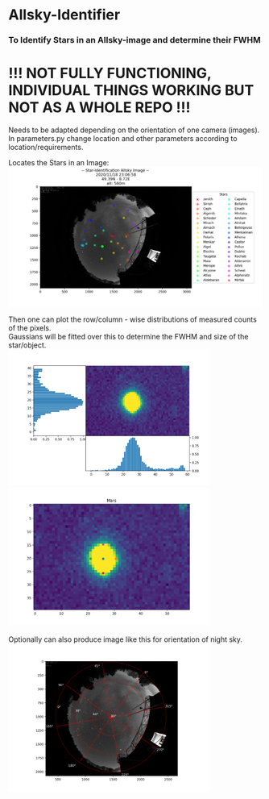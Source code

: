 # Allsky-Identifier
### To Identify Stars in an Allsky-image and determine their FWHM

# !!! NOT FULLY FUNCTIONING, INDIVIDUAL THINGS WORKING BUT NOT AS A WHOLE REPO !!!

Needs to be adapted depending on the orientation of one camera (images).<br/>
In parameters.py change location and other parameters according to location/requirements.<br/>

Locates the Stars in an Image:<br/>
<img src="images/star_ident_example.png" width = 600>

Then one can plot the row/column - wise distributions of measured counts of the pixels.<br/>
Gaussians will be fitted over this to determine the FWHM and size of the star/object.<br/>
<img src="images/mars_hists.png" width = 400>
<img src="images/mars_ident.png" width = 400>
<br/>
<br/>
Optionally can also produce image like this for orientation of night sky.<br/>
<img src="images/orientedsky.png" width = 400>
